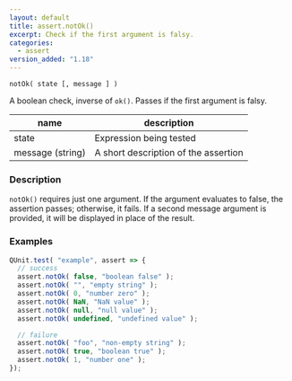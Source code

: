 ```yaml
---
layout: default
title: assert.notOk()
excerpt: Check if the first argument is falsy.
categories:
  - assert
version_added: "1.18"
---
```


`notOk( state [, message ] )`

A boolean check, inverse of `ok()`. Passes if the first argument is falsy.

| name | description |
|------|-------------|
| state | Expression being tested |
| message (string) | A short description of the assertion |

### Description

`notOk()` requires just one argument. If the argument evaluates to false, the assertion passes; otherwise, it fails. If a second message argument is provided, it will be displayed in place of the result.

### Examples

```js
QUnit.test( "example", assert => {
  // success
  assert.notOk( false, "boolean false" );
  assert.notOk( "", "empty string" );
  assert.notOk( 0, "number zero" );
  assert.notOk( NaN, "NaN value" );
  assert.notOk( null, "null value" );
  assert.notOk( undefined, "undefined value" );

  // failure
  assert.notOk( "foo", "non-empty string" );
  assert.notOk( true, "boolean true" );
  assert.notOk( 1, "number one" );
});
```
